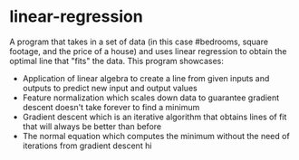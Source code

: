 # linear-regression
A program that takes in a set of data (in this case #bedrooms, square footage, and the price of a house) and uses linear regression to obtain the optimal line that "fits" the data. This program showcases:
- Application of linear algebra to create a line from given inputs and outputs to predict new input and output values
- Feature normalization which scales down data to guarantee gradient descent doesn't take forever to find a minimum
- Gradient descent which is an iterative algorithm that obtains lines of fit that will always be better than before
- The normal equation which computes the minimum without the need of iterations from gradient descent
hi
